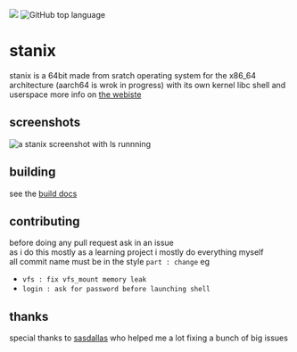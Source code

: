 ![](https://tokei.rs/b1/github/tayoky/stanix) ![GitHub top language](https://img.shields.io/github/languages/top/tayoky/stanix)

# stanix
stanix is a 64bit made from sratch operating system for the x86\_64 architecture (aarch64 is wrok in progress)
with its own kernel libc shell and userspace
more info on [the webiste](https://tayoky.github.io/stanix)

## screenshots
![a stanix screenshot with ls runnning](https://tayoky.github.io/stanix/assets/screenshot1.png)

## building
see the [build docs](BUILD.md)

## contributing
before doing any pull request ask in an issue  
as i do this mostly as a learning project i mostly do everything myself  
all commit name must be in the style `part : change` eg
- `vfs : fix vfs_mount memory leak`
- `login : ask for password before launching shell`

## thanks
special thanks to [sasdallas](https://github.com/sasdallas) who helped me a lot fixing a bunch of big issues